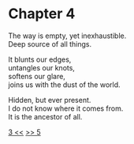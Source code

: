 # Chapter 4

The way is empty, yet inexhaustible.  
Deep source of all things.

It blunts our edges,  
untangles our knots,  
softens our glare,  
joins us with the dust of the world.

Hidden, but ever present.  
I do not know where it comes from.  
It is the ancestor of all.

[3 <<](03.md) [>> 5](05.md)
